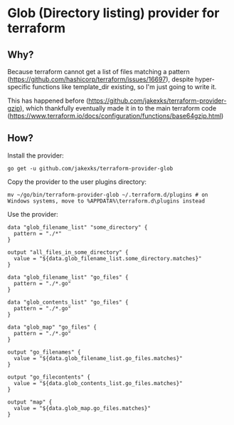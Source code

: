 # Glob (Directory listing) provider for terraform

## Why?

Because terraform cannot get a list of files matching a pattern
(https://github.com/hashicorp/terraform/issues/16697), despite hyper-specific
functions like template_dir existing, so I'm just going to write it.

This has happened before (https://github.com/jakexks/terraform-provider-gzip),
which thankfully eventually made it in to the main terraform code
(https://www.terraform.io/docs/configuration/functions/base64gzip.html)

## How?

Install the provider:

```
go get -u github.com/jakexks/terraform-provider-glob
```

Copy the provider to the user plugins directory:

```
mv ~/go/bin/terraform-provider-glob ~/.terraform.d/plugins # on Windows systems, move to %APPDATA%\terraform.d\plugins instead
```

Use the provider:

```
data "glob_filename_list" "some_directory" {
  pattern = "./*"
}

output "all_files_in_some_directory" {
  value = "${data.glob_filename_list.some_directory.matches}"
}

data "glob_filename_list" "go_files" {
  pattern = "./*.go"
}

data "glob_contents_list" "go_files" {
  pattern = "./*.go"
}

data "glob_map" "go_files" {
  pattern = "./*.go"
}

output "go_filenames" {
  value = "${data.glob_filename_list.go_files.matches}"
}

output "go_filecontents" {
  value = "${data.glob_contents_list.go_files.matches}"
}

output "map" {
  value = "${data.glob_map.go_files.matches}"
}
```